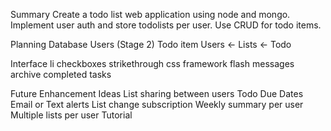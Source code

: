 Summary
Create a todo list web application using node and mongo. Implement user auth and store todolists per user. Use CRUD for todo items.

Planning
Database
Users (Stage 2)
Todo item
Users <- Lists <- Todo

Interface
li
checkboxes
strikethrough
css framework
flash messages
archive completed tasks

Future Enhancement Ideas
List sharing between users
Todo Due Dates
Email or Text alerts
List change subscription
Weekly summary per user
Multiple lists per user
Tutorial
